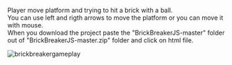 Player move platform and trying to hit a brick with a ball.\
You can use left and rigth arrows to move the platform or you can move it with mouse.\
When you download the project paste the "BrickBreakerJS-master" folder out of "BrickBreakerJS-master.zip" folder and click on html file.

![brickbreakergameplay](https://user-images.githubusercontent.com/30271681/40980093-543073ca-68e0-11e8-97c2-0b2bff0d6527.png)

